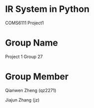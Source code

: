 # IR System in Python
COMS6111 Project1

Group Name
========
Project 1 Group 27

Group Member
========
   Qianwen Zheng (qz2271)

   Jiajun Zhang (jz)
